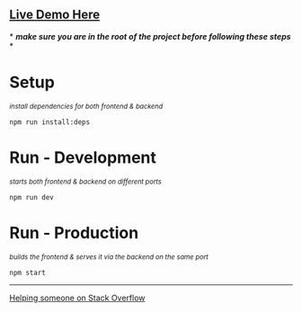 ## [Live Demo Here](https://react-redux-express-poc.herokuapp.com/)

\* ***make sure you are in the root of the project before following these steps*** \*

# Setup
<small><i>install dependencies for both frontend & backend</i></small>

`npm run install:deps`

# Run - Development
<small><i>starts both frontend & backend on different ports</i></small>

`npm run dev`

# Run - Production
<small><i>builds the frontend & serves it via the backend on the same port</i></small>

`npm start`

---

[Helping someone on Stack Overflow](https://stackoverflow.com/questions/60793440/is-it-possible-to-call-an-actions-function-in-my-reducer-from-a-route-in-express)

